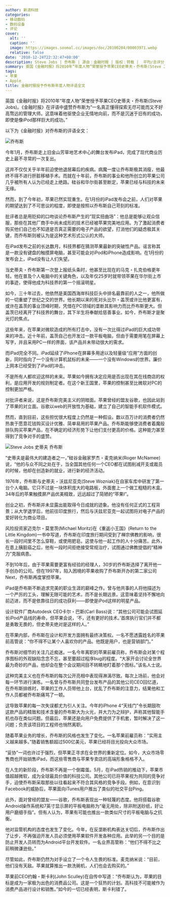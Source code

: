```yaml
---
author: 新浪科技
categories:
- 移动数码
- 数码设备
- 评论
cover:
  alt: ''
  caption: ''
  image: https://images.soomal.cc/images/doc/20100204/00003971.webp
  relative: false
date: '2010-12-24T22:32:47+08:00'
description: Steve Jobs | 乔布斯 | 源自：金融时报 | 版权：转载 |  平均/总评分：09.63/77
summary: 英国《金融时报》将2010年“年度人物”荣誉授予苹果CEO史蒂夫・乔布斯(Steve Jobs)。《金融时报》在评语中盛赞乔布斯为“一名真正懂得探索无尽可能而又不好高骛远的管理大师。这意味着他驱使企业无情地向前，而不是沉迷于旧有的成功，即使是像iPod那样巨大的成功。”以下为《金融时报》对乔布斯的评语全文
tags:
- 苹果
- Apple
title: 金融时报授予乔布斯年度人物评语全文
---
```


英国《金融时报》将2010年“年度人物”荣誉授予苹果CEO史蒂夫・乔布斯(Steve Jobs)。《金融时报》在评语中盛赞乔布斯为“一名真正懂得探索无尽可能而又不好高骛远的管理大师。这意味着他驱使企业无情地向前，而不是沉迷于旧有的成功，即使是像iPod那样巨大的成功。”



以下为《金融时报》对乔布斯的评语全文：



![乔布斯](https://images.soomal.cc/images/doc/20100204/00003971.webp)



今年1月，乔布斯走上旧金山芳草地艺术中心的舞台发布iPad，完成了现代商业历史上最不寻常的一次复出。



这并不仅仅关乎半年前迫使他退居幕后的疾病。病魔一度让乔布斯极其消瘦，他最终不得不进行肝脏移植手术。而就在十年前，乔布斯的事业和他所创立的苹果公司几乎被所有人认为已经走上绝路。硅谷和华尔街甚至断定，苹果已经与科技的未来无缘。



然而，到了今年初，苹果已然实现重生。在1月份的iPad发布会之前，人们对苹果的期望达到了不可思议的程度，即使是按照以乔布斯自己苛刻的标准。



批评者总是用贬抑的口吻谈论乔布斯产生的“现实扭曲场”：他总是能够让观众信服，那些在其他厂商手中尚未成形的技术已经被苹果完美地应用。为了激起消费者购买他们自己也不知道是否真正需要的电子产品的欲望，打消他们的疑虑极其关键，而乔布斯则被认为是这种艺术形式公认的大师。



在iPad发布之前的长达数月，科技界都在猜测苹果最新的突破性产品。谣言称其是一款没有键盘的触摸屏电脑，甚至可能会对iPod和iPhone造成影响。在1月份的发布会上，iPad没有让人们失望。



当史蒂夫・乔布斯第一次登上报纸头条时，他甚至比现在的马克・扎克伯格更年轻。他在普及个人电脑中的关键角色，以及年仅25岁时就带领苹果在华尔街上市的事迹，使得他成为科技界的第一个摇滚明星。



如今，三十年过去，他依然是美国西海岸科技巨头中排名最靠前的人之一，他所做的一切重塑了世纪之交的世界。他长期以来的死对头比尔・盖茨或许比他更富有，或许在盖茨的事业顶峰时期，凭借在PC领域的垄断其影响力而比乔布斯更大。但盖茨已经离开了科技界的舞台，其下半生将奉献给慈善事业。如今，乔布斯才是聚光灯的焦点。



这些年来，在苹果对微软造成的所有打击中，没有一次比得过iPad的巨大成功带来的冲击。近十年前，盖茨自己也开发过一款平板电脑，但由于需要用笔在屏幕上写字，并且采用PC一样的界面，该产品并未带动很大的需求。



而iPad完全不同。iPad延续了iPhone在屏幕多用途以及轻量级“应用”方面的创新，同时指向了一个没有计算机鼠标的未来――一个没有Windows的世界。廉价上网本已经受到了iPad的冲击。



不是所有人都欢迎这样的未来。苹果如今拥有决定应用是否出现在其在线商店的权利，是应用开发的规则制定者。在这个新王国里，苹果的控制甚至比微软对PC的控制更加严格。



对批评者来说，这是乔布斯完美主义的阴暗面。苹果曾经的盟友谷歌，也因此站到了苹果的对立面。谷歌以web的开放性为基础，建立了自己的智能手机软件模式。



然而，直到目前，这些担忧很大程度上仍然是一种假设。数以百万计的消费者仍然热衷于愿意花钱购买设计优雅、简单易用的苹果产品。乔布斯能够使消费者着魔般排队购买苹果产品，在不确定的经济形势下让他们支付更高的价格。这种能力甚至得到了竞争对手的盛赞。



![Steve Jobs 史蒂夫 乔布斯](https://images.soomal.cc/images/doc/20100611/00006011.webp)



“史蒂夫是最伟大的建造者之一，”硅谷金融家罗杰・麦克纳米(Roger McNamee)说，“他的与众不同之处在于，当全国其他任何一个CEO都在试图削减开支或裁员的时候，他却在创造新的就业，进行新的经济活动。



1976年，乔布斯与史蒂夫・沃兹尼亚克(Steve Wozniak)在自家车库中研发了第一台个人电脑。它只不过是一块体积庞大的电路板，外面套上一个做工粗糙的木盒。34年后的苹果触摸屏产品优美精致，远远超过了简陋的“苹果I”。



创业之初，乔布斯并未显露出能取得今日成就的迹象。他没有任何正式的工程背景；从大学退学后，他前往印度旅行，然后与沃兹尼亚克一起试图将对电子产品的爱好转化为商业项目。



风险投资家迈克尔・莫里茨(Michael Moritz)在《重返小王国》(Return to the Little Kingdom)一书中写道，乔布斯在印度旅行期间受到了禅宗佛教的影响，很长一段时间里不怎么穿鞋，或使用肥皂。这使与他一起工作的人十分痛苦。此外，在患上胰脏癌之后，他有一段时间拒绝接受常规治疗，试图通过佛教提倡的“精神力”克服病患。



不到10年后，由于苹果需要更富有经验的经理人，30岁的乔布斯选择了离开他一手创办的公司。但在1997年，陷入困境的苹果收购了乔布斯开办的第二家公司Next，乔布斯再度掌控苹果。



iPad是乔布斯不断追求完美的职业生涯的巅峰之作。曾与他共事的人将他描述为一个严厉的工头，理解无限可能的艺术，而不是长期远景。这意味着坚持不懈地向前迈进，而不是依靠往日的成功获利――即使是iPod这样的明星产品。



设计软件厂商Autodesk CEO卡尔・巴斯(Carl Bass)说：“其他公司可能会试图延长iPod产品线的寿命，但苹果会说，‘不，还有更好的技术。’首席执行官们并不都是勇敢无畏的，但史蒂夫绝对是这样的人。”



在苹果内部，乔布斯在设计和开发方面拥有最终决策权。一名不愿透露姓名的苹果前高管说：“你不得不让某个人喜欢你的产品。他既是用户，也是营销部门。”



乔布斯对细节的关注几近痴迷。一名今年离职的苹果前雇员称，乔布斯会对某个程序图标的外观缺陷念念不忘，甚至要超过程序bug的程度。“大家开会讨论全世界最为奇妙的产品，他却会在整个会议期间目不转睛地盯着那个图标。”该名人士说。



这种完美主义也在乔布斯的每次公开亮相中表现得淋漓尽致。每次上场前，他会对每一环节进行演练。一名曾与乔布斯共同登台发布产品的其他公司CEO回忆道，在乔布斯排练时，苹果的工作人员带他上台，扰乱了乔布斯的注意力，结果他和工作人员都被乔布斯痛骂了一顿。



这导致苹果的每一次失误都尤为引人关注。今年的iPhone 4“天线门”令长期鼓吹这款产品的精致和技术含量的乔布斯大为火光，并大力为之辩护，声称其他智能手机也存在类似问题。但最后，苹果还是向用户免费提供了手机套，暂时解决了这一问题；负责该项目的工程师也悄然离职。



随着苹果业务的增长，乔布斯的风格也发生了变化。一名苹果前雇员称：“实用主义越来越多。”随着销售额超过500亿美元，苹果已经将目光投向大众市场。



“妥协”一词也许过于强烈，但苹果正寻求在全世界的重新定位。如今，大众市场零售商也开始销售iPad，而这些零售商与苹果专卖店的高端形象格格不入。



在人生的新阶段，乔布斯不再是一个倒霉蛋。5月，在iPad热销的推动下，苹果市值超越微软，成为全球最具价值的科技公司。其他公司已将苹果视为共同的竞争对手，迫使乔布斯采取那些以往看起来不符合其风格的竞争手段。例如，在意识到Facebook的威胁后，苹果面向iTunes用户推出了类似的社交平台Ping。



此外，面对曾经的盟友――谷歌，乔布斯表现出一种轻蔑的态度。他将搭载谷歌Android操作系统和7英寸显示屏的平板电脑称为“毫无用处，除非附送砂纸，好让用户磨细手指”。但有人认为，苹果有可能也推出一款类似尺寸的平板电脑与之抗衡。



他对监管机构的态度也发生了变化。今年，在反垄断机构表达关切后，乔布斯作出了让步，不再强迫开发人员必须使用苹果软件开发各种应用。此举的另一个目的是防止开发人员转而为Android平台开发软件。一名业界高管称：“他们不得不比之前稍微谦逊些。”



尽管如此，乔布斯仍然为对手设立了一个令人生畏的标准。麦克纳米说：“目前，他们没有天敌。苹果就算推出一款洗碗机，人们也会去购买的。”



苹果前CEO约翰・斯卡利(John Sculley)在自传中写道：“乔布斯认为，苹果的目标是成为一家极为出色的消费品公司。这是一个狂热的计划。高科技不可能被作为消费产品进行设计和销售。”如今的一切已经表明，斯卡利错了。